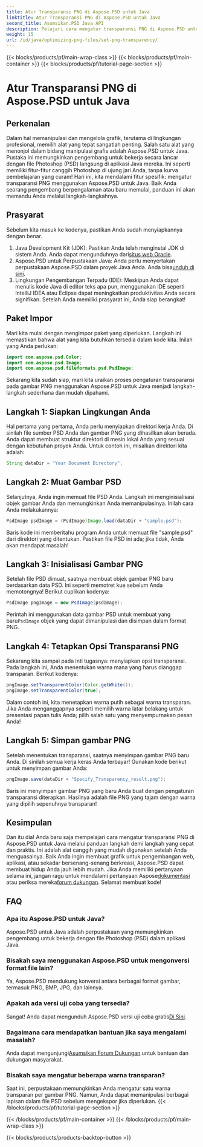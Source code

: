 ```yaml
---
title: Atur Transparansi PNG di Aspose.PSD untuk Java
linktitle: Atur Transparansi PNG di Aspose.PSD untuk Java
second_title: Asumsikan.PSD Java API
description: Pelajari cara mengatur transparansi PNG di Aspose.PSD untuk Java dengan tutorial langkah demi langkah yang mudah. Sempurna untuk pengembang dan desainer grafis.
weight: 15
url: /id/java/optimizing-png-files/set-png-transparency/
---
```


{{< blocks/products/pf/main-wrap-class >}}
{{< blocks/products/pf/main-container >}}
{{< blocks/products/pf/tutorial-page-section >}}

# Atur Transparansi PNG di Aspose.PSD untuk Java

## Perkenalan
Dalam hal memanipulasi dan mengelola grafik, terutama di lingkungan profesional, memilih alat yang tepat sangatlah penting. Salah satu alat yang menonjol dalam bidang manipulasi grafis adalah Aspose.PSD untuk Java. Pustaka ini memungkinkan pengembang untuk bekerja secara lancar dengan file Photoshop (PSD) langsung di aplikasi Java mereka. Ini seperti memiliki fitur-fitur canggih Photoshop di ujung jari Anda, tanpa kurva pembelajaran yang curam! Hari ini, kita mendalami fitur spesifik: mengatur transparansi PNG menggunakan Aspose.PSD untuk Java. Baik Anda seorang pengembang berpengalaman atau baru memulai, panduan ini akan memandu Anda melalui langkah-langkahnya.
## Prasyarat
Sebelum kita masuk ke kodenya, pastikan Anda sudah menyiapkannya dengan benar.
1.  Java Development Kit (JDK): Pastikan Anda telah menginstal JDK di sistem Anda. Anda dapat mengunduhnya dari[situs web Oracle](https://www.oracle.com/java/technologies/javase-jdk11-downloads.html).
2.  Aspose.PSD untuk Perpustakaan Java: Anda perlu menyertakan perpustakaan Aspose.PSD dalam proyek Java Anda. Anda bisa[unduh di sini](https://releases.aspose.com/psd/java/).
3. Lingkungan Pengembangan Terpadu (IDE): Meskipun Anda dapat menulis kode Java di editor teks apa pun, menggunakan IDE seperti IntelliJ IDEA atau Eclipse dapat meningkatkan produktivitas Anda secara signifikan.
Setelah Anda memiliki prasyarat ini, Anda siap berangkat!
## Paket Impor
Mari kita mulai dengan mengimpor paket yang diperlukan. Langkah ini memastikan bahwa alat yang kita butuhkan tersedia dalam kode kita. Inilah yang Anda perlukan:
```java
import com.aspose.psd.Color;
import com.aspose.psd.Image;
import com.aspose.psd.fileformats.psd.PsdImage;
```
Sekarang kita sudah siap, mari kita uraikan proses pengaturan transparansi pada gambar PNG menggunakan Aspose.PSD untuk Java menjadi langkah-langkah sederhana dan mudah dipahami.
## Langkah 1: Siapkan Lingkungan Anda
Hal pertama yang pertama, Anda perlu menyiapkan direktori kerja Anda. Di sinilah file sumber PSD Anda dan gambar PNG yang dihasilkan akan berada. Anda dapat membuat struktur direktori di mesin lokal Anda yang sesuai dengan kebutuhan proyek Anda. Untuk contoh ini, misalkan direktori kita adalah:
```java
String dataDir = "Your Document Directory";
```
## Langkah 2: Muat Gambar PSD
Selanjutnya, Anda ingin memuat file PSD Anda. Langkah ini menginisialisasi objek gambar Anda dan memungkinkan Anda memanipulasinya. Inilah cara Anda melakukannya:
```java
PsdImage psdImage = (PsdImage)Image.load(dataDir + "sample.psd");
```
Baris kode ini memberitahu program Anda untuk memuat file "sample.psd" dari direktori yang ditentukan. Pastikan file PSD ini ada; jika tidak, Anda akan mendapat masalah!
## Langkah 3: Inisialisasi Gambar PNG
Setelah file PSD dimuat, saatnya membuat objek gambar PNG baru berdasarkan data PSD. Ini seperti memotret kue sebelum Anda memotongnya! Berikut cuplikan kodenya:
```java
PsdImage pngImage = new PsdImage(psdImage);
```
 Perintah ini menggunakan data gambar PSD untuk membuat yang baru`PsdImage` objek yang dapat dimanipulasi dan disimpan dalam format PNG.
## Langkah 4: Tetapkan Opsi Transparansi PNG
Sekarang kita sampai pada inti tugasnya: menyiapkan opsi transparansi. Pada langkah ini, Anda menentukan warna mana yang harus dianggap transparan. Berikut kodenya:
```java
pngImage.setTransparentColor(Color.getWhite());
pngImage.setTransparentColor(true);
```
Dalam contoh ini, kita menetapkan warna putih sebagai warna transparan. Jika Anda menganggapnya seperti memilih warna latar belakang untuk presentasi papan tulis Anda; pilih salah satu yang menyempurnakan pesan Anda!
## Langkah 5: Simpan gambar PNG
Setelah menentukan transparansi, saatnya menyimpan gambar PNG baru Anda. Di sinilah semua kerja keras Anda terbayar! Gunakan kode berikut untuk menyimpan gambar Anda:
```java
pngImage.save(dataDir + "Specify_Transparency_result.png");
```
Baris ini menyimpan gambar PNG yang baru Anda buat dengan pengaturan transparansi diterapkan. Hasilnya adalah file PNG yang tajam dengan warna yang dipilih sepenuhnya transparan!
## Kesimpulan
Dan itu dia! Anda baru saja mempelajari cara mengatur transparansi PNG di Aspose.PSD untuk Java melalui panduan langkah demi langkah yang cepat dan praktis. Ini adalah alat canggih yang mudah digunakan setelah Anda menguasainya. Baik Anda ingin membuat grafik untuk pengembangan web, aplikasi, atau sekadar bersenang-senang berkreasi, Aspose.PSD dapat membuat hidup Anda jauh lebih mudah.
 Jika Anda memiliki pertanyaan selama ini, jangan ragu untuk mendalami pertanyaan Aspose[dokumentasi](https://reference.aspose.com/psd/java/) atau periksa mereka[forum dukungan](https://forum.aspose.com/c/psd/34). Selamat membuat kode!
## FAQ
### Apa itu Aspose.PSD untuk Java?
Aspose.PSD untuk Java adalah perpustakaan yang memungkinkan pengembang untuk bekerja dengan file Photoshop (PSD) dalam aplikasi Java.
### Bisakah saya menggunakan Aspose.PSD untuk mengonversi format file lain?
Ya, Aspose.PSD mendukung konversi antara berbagai format gambar, termasuk PNG, BMP, JPG, dan lainnya.
### Apakah ada versi uji coba yang tersedia?
Sangat! Anda dapat mengunduh Aspose.PSD versi uji coba gratis[Di Sini](https://releases.aspose.com/).
### Bagaimana cara mendapatkan bantuan jika saya mengalami masalah?
 Anda dapat mengunjungi[Asumsikan Forum Dukungan](https://forum.aspose.com/c/psd/34) untuk bantuan dan dukungan masyarakat.
### Bisakah saya mengatur beberapa warna transparan?
Saat ini, perpustakaan memungkinkan Anda mengatur satu warna transparan per gambar PNG. Namun, Anda dapat memanipulasi berbagai lapisan dalam file PSD sebelum mengekspor jika diperlukan.
{{< /blocks/products/pf/tutorial-page-section >}}

{{< /blocks/products/pf/main-container >}}
{{< /blocks/products/pf/main-wrap-class >}}

{{< blocks/products/products-backtop-button >}}

